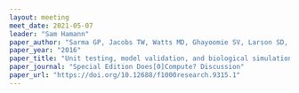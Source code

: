 ```yaml
---
layout: meeting
meet_date: 2021-05-07
leader: "Sam Hamann"
paper_author: "Sarma GP, Jacobs TW, Watts MD, Ghayoomie SV, Larson SD, Gerkin RC"
paper_year: "2016"
paper_title: "Unit testing, model validation, and biological simulation"
paper_journal: "Special Edition Does[0]Compute? Discussion"
paper_url: "https://doi.org/10.12688/f1000research.9315.1"
---
```

